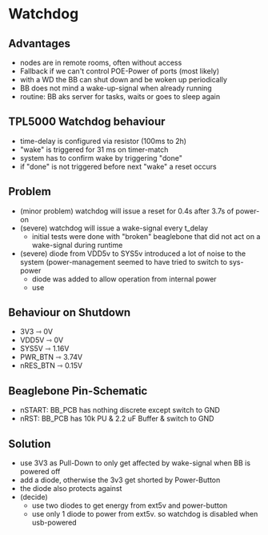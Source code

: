 # Watchdog

## Advantages

- nodes are in remote rooms, often without access
- Fallback if we can't control POE-Power of ports (most likely)
- with a WD the BB can shut down and be woken up periodically
- BB does not mind a wake-up-signal when already running
- routine: BB aks server for tasks, waits or goes to sleep again

## TPL5000 Watchdog behaviour

- time-delay is configured via resistor (100ms to 2h)
- "wake" is triggered for 31 ms on timer-match
- system has to confirm wake by triggering "done"
- if "done" is not triggered before next "wake" a reset occurs

## Problem

- (minor problem) watchdog will issue a reset for 0.4s after 3.7s of power-on
- (severe) watchdog will issue a wake-signal every t_delay
    - initial tests were done with "broken" beaglebone that did not act on a wake-signal during runtime
- (severe) diode from VDD5v to SYS5v introduced a lot of noise to the system (power-management seemed to have tried to switch to sys-power
    - diode was added to allow operation from internal power
    - use

## Behaviour on Shutdown

- 3V3       ⇾ 0V
- VDD5V	    ⇾ 0V
- SYS5V     ⇾ 1.16V
- PWR_BTN	⇾ 3.74V
- nRES_BTN  ⇾ 0.15V

## Beaglebone Pin-Schematic

- nSTART: BB_PCB has nothing discrete except switch to GND
- nRST: BB_PCB has 10k PU & 2.2 uF Buffer & switch to GND

## Solution

- use 3V3 as Pull-Down to only get affected by wake-signal when BB is powered off
- add a diode, otherwise the 3v3 get shorted by Power-Button
- the diode also protects against
- (decide)
    - use two diodes to get energy from ext5v and power-button
    - use only 1 diode to power from ext5v. so watchdog is disabled when usb-powered
